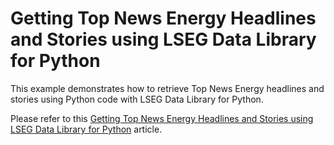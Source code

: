 # Getting Top News Energy Headlines and Stories using LSEG Data Library for Python
This example demonstrates how to retrieve Top News Energy headlines and stories using Python code with LSEG Data Library for Python.

Please refer to this [Getting Top News Energy Headlines and Stories using LSEG Data Library for Python](https://developers.lseg.com/en/article-catalog/article/getting-top-news-energy-headlines-and-stories-using-lseg-data-li) article.
